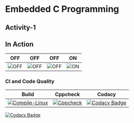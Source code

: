 # Embedded C Programming 
## Activity-1

## In Action

|OFF|OFF|OFF|ON|
|:--:|:--:|:--:|:--:|
|![OFF](https://user-images.githubusercontent.com/80662569/115880845-cb579200-a468-11eb-8c5f-c0a4af578e13.PNG) |![OFF](https://user-images.githubusercontent.com/80662569/115880893-d5799080-a468-11eb-9b5c-994641382343.PNG)|![OFF](https://user-images.githubusercontent.com/80662569/115880899-d6aabd80-a468-11eb-96f0-ede2b16d1dfb.PNG)|![ON](https://user-images.githubusercontent.com/80662569/115880895-d6122700-a468-11eb-9f96-7bf86424943e.PNG)|

### CI and Code Quality

|Build|Cppcheck|Codacy|
|:--:|:--:|:--:|
|[![Compile-Linux](https://github.com/KaaviyaP/EmbeddedC_255944/actions/workflows/Compile.yml/badge.svg)](https://github.com/KaaviyaP/EmbeddedC_255944/actions/workflows/Compile.yml)|[![Cppcheck](https://github.com/KaaviyaP/EmbeddedC_255944/actions/workflows/CodeQulaity.yml/badge.svg)](https://github.com/KaaviyaP/EmbeddedC_255944/actions/workflows/CodeQulaity.yml)|[![Codacy Badge](https://app.codacy.com/project/badge/Grade/e266b3e9afb5440aa83ddbeb4ac95dbe)](https://www.codacy.com/gh/KaaviyaP/EmbeddedC_255944/dashboard?utm_source=github.com&amp;utm_medium=referral&amp;utm_content=KaaviyaP/EmbeddedC_255944&amp;utm_campaign=Badge_Grade)|

[![Codacy Badge](https://app.codacy.com/project/badge/Grade/e266b3e9afb5440aa83ddbeb4ac95dbe)](https://www.codacy.com/gh/KaaviyaP/EmbeddedC_255944/dashboard?utm_source=github.com&amp;utm_medium=referral&amp;utm_content=KaaviyaP/EmbeddedC_255944&amp;utm_campaign=Badge_Grade)
